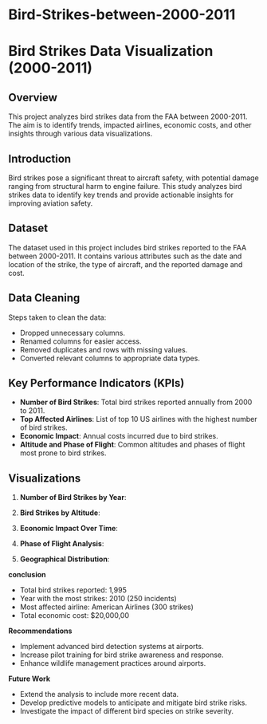# Bird-Strikes-between-2000-2011


# Bird Strikes Data Visualization (2000-2011)

## Overview
This project analyzes bird strikes data from the FAA between 2000-2011. The aim is to identify trends, impacted airlines, economic costs, and other insights through various data visualizations.

## Introduction
Bird strikes pose a significant threat to aircraft safety, with potential damage ranging from structural harm to engine failure. This study analyzes bird strikes data to identify key trends and provide actionable insights for improving aviation safety.

## Dataset
The dataset used in this project includes bird strikes reported to the FAA between 2000-2011. It contains various attributes such as the date and location of the strike, the type of aircraft, and the reported damage and cost.

## Data Cleaning
Steps taken to clean the data:
- Dropped unnecessary columns.
- Renamed columns for easier access.
- Removed duplicates and rows with missing values.
- Converted relevant columns to appropriate data types.

## Key Performance Indicators (KPIs)
- **Number of Bird Strikes**: Total bird strikes reported annually from 2000 to 2011.
- **Top Affected Airlines**: List of top 10 US airlines with the highest number of bird strikes.
- **Economic Impact**: Annual costs incurred due to bird strikes.
- **Altitude and Phase of Flight**: Common altitudes and phases of flight most prone to bird strikes.

## Visualizations
1. **Number of Bird Strikes by Year**:
   
2. **Bird Strikes by Altitude**:
  
3. **Economic Impact Over Time**:

4. **Phase of Flight Analysis**:

5. **Geographical Distribution**:
   

**conclusion**
- Total bird strikes reported: 1,995
- Year with the most strikes: 2010 (250 incidents)
- Most affected airline: American Airlines (300 strikes)
- Total economic cost: $20,000,00
  
**Recommendations**
- Implement advanced bird detection systems at airports.
- Increase pilot training for bird strike awareness and response.
- Enhance wildlife management practices around airports.

**Future Work**
- Extend the analysis to include more recent data.
- Develop predictive models to anticipate and mitigate bird strike risks.
- Investigate the impact of different bird species on strike severity.

